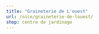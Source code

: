```yaml
---
title: "Graineterie de L'ouest"
url: /nice/graineterie-de-louest/
shop: centre de jardinage
---
```

